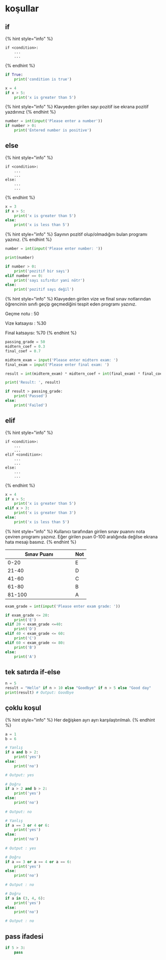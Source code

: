 # koşullar

## if

{% hint style="info" %}
```
if <condition>:
    ...
    ...
```
{% endhint %}

```python
if True:
    print('condition is true')
```

```python
x = 4
if x > 5:
    print('x is greater than 5')
```

{% hint style="info" %}
Klavyeden girilen sayı pozitif ise ekrana pozitif yazdırınız
{% endhint %}

```python
number = int(input('Please enter a number'))
if number > 0:
    print('Entered number is positive')
```

## else

{% hint style="info" %}
```
if <condition>:
    ...
    ...
else:
    ...
    ...
```
{% endhint %}

```python
x = 3
if x > 5:
    print('x is greater than 5')
else:
    print('x is less than 5')
```

{% hint style="info" %}
Sayının pozitif olup/olmadığını bulan programı yazınız.
{% endhint %}

```python
number = int(input('Please enter number: '))

print(number)

if number > 0:
    print('pozitif bir sayı')
elif number == 0:
    print('sayı sıfırdır yani nötr')
else:
    print('pozitif sayı değil')
```

{% hint style="info" %}
Klavyeden girilen vize ve final sınav notlarından öğrencinin sınıfı geçip geçmediğini tespit eden programı yazınız.&#x20;

Geçme notu : 50&#x20;

Vize katsayısı : %30&#x20;

Final katsayısı: %70
{% endhint %}

```python
passing_grade = 50
midtern_coef = 0.3
final_coef = 0.7

midterm_exam = input('Please enter midtern exam: ')
final_exam = input('Please enter final exam: ')

result = int(midterm_exam) * midtern_coef + int(final_exam) * final_coef

print('Result: ', result)

if result > passing_grade:
    print('Passed')
else:
    print('Failed')
```

## elif

{% hint style="info" %}
```
if <condition>:
    ...
    ...
elif <condition>:
    ...
    ...
else:
    ...
    ...
```
{% endhint %}

```python
x = 4
if x > 5:
    print('x is greater than 5')
elif x > 3:
    print('x is greater than 3')
else:
    print('x is less than 5')
```

{% hint style="info" %}
Kullanıcı tarafından girilen sınav puanını nota çeviren programı yazınız. Eğer girilen puan 0-100 aralığında değilse ekrana hata mesajı basınız.
{% endhint %}

<table><thead><tr><th width="203">Sınav Puanı</th><th>Not</th></tr></thead><tbody><tr><td>0-20</td><td>E</td></tr><tr><td>21-40</td><td>D</td></tr><tr><td>41-60</td><td>C</td></tr><tr><td>61-80</td><td>B</td></tr><tr><td>81-100</td><td>A</td></tr></tbody></table>

```python
exam_grade = int(input('Please enter exam grade: '))

if exam_grade <= 20:
    print('E')
elif 20 < exam_grade <=40:
    print('D')
elif 40 < exam_grade <= 60:
    print('C')
elif 60 < exam_grade <= 80:
    print('B')
else:
    print('A')
```

## tek satırda if-else

```python
n = 5
result = "Hello" if n > 10 else "Goodbye" if n > 5 else "Good day"
print(result) # Output: Goodbye
```

## çoklu koşul

{% hint style="info" %}
Her değişken ayrı ayrı karşılaştırılmalı.
{% endhint %}

```python
a = 1
b = 6

# Yanlış
if a and b > 2:
    print('yes')
else:
    print('no')

# Output: yes
    
# Doğru    
if a > 2 and b > 2:
    print('yes')
else:
    print('no')
 
# Output: no


```

```python
# Yanlış
if a == 3 or 4 or 6:
    print('yes')
else:
    print('no')
    
# Output : yes

# Doğru
if a == 3 or a == 4 or a == 6:
    print('yes')
else:
    print('no')
 
# Output : no

# Doğru
if a in (3, 4, 6):
    print('yes')
else:
    print('no')

# Output : no
```

## pass ifadesi

```python
if 5 > 3:
    pass
```

